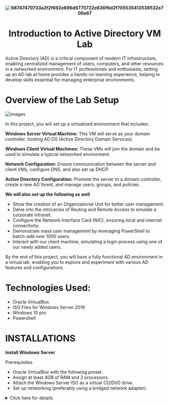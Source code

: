 <div align="center">

**![68747470733a2f2f692e696d6775722e636f6d2f705535413538532e706e67](https://github.com/sunny4lab-project/Active-Directory-VM-Lab/assets/139194279/935f9cdd-c512-4d0a-905f-11fbd9b5be2b)** 
# Introduction to Active Directory VM Lab  </div>

Active Directory (AD) is a critical component of modern IT infrastructure, enabling centralized management of users, computers, and other resources in a networked environment. For IT professionals and enthusiasts, setting up an AD lab at home provides a hands-on learning experience, helping to develop skills essential for managing enterprise environments.
# Overview of the Lab Setup
![images](https://github.com/sunny4lab-project/Active-Directory-VM-Lab/assets/139194279/d8524630-0266-4727-abe1-954368d778b4)

In this project, you will set up a virtualized environment that includes:

**Windows Server Virtual Machine:** This VM will serve as your domain controller, hosting AD DS (Active Directory Domain Services).

**Windows Client Virtual Machines:** These VMs will join the domain and be used to simulate a typical networked environment.

**Network Configuration:** Ensure communication between the server and client VMs, configure DNS, and also set up DHCP.

**Active Directory Configuration:** Promote the server to a domain controller, create a new AD forest, and manage users, groups, and policies.

 **We will also set up the following as well**

- Show the creation of an Organizational Unit for better user management.
- Delve into the intricacies of Routing and Remote Access to emulate a corporate intranet.
- Configure the Network Interface Card (NIC), ensuring local and internet connectivity.
- Demonstrate mass user management by leveraging PowerShell to batch-add over 1000 users.
- Interact with our client machine, simulating a login process using one of our newly added users.

By the end of this project, you will have a fully functional AD environment in a virtual lab, enabling you to explore and experiment with various AD features and configurations.

# **Technologies Used:**

- Oracle VirtualBox
- ISO Files for Windows Server 2019
- Windows 10 pro
- Powershell
# **INSTALLATIONS**
**Install Windows Server** 

Prerequisites 

- Oracle VirtualBox with the following preset.
- Assign at least 4GB of RAM and 2 processors.
- Attach the Windows Server ISO as a virtual CD/DVD drive.
- Set up networking (preferably using a bridged network adapter). 
 <details><summary>Click here for details</summary> 
  
  **Install Windows Server:**
  
Boot from the ISO and follow the installation prompts. Choose the appropriate edition (Standard/Datacenter) and select “Desktop Experience” for a GUI.
# <div align="center">
<img width="515" alt="Screenshot 2024-06-22 184854" src="https://github.com/sunny4lab-project/Active-Directory-VM-Lab/assets/139194279/0bd941dd-74f7-4da0-b33c-65630b06242c"></div>


# **Initial Configuration:**

Set a strong administrator password.

# **![image](https://github.com/sunny4lab-project/Active-Directory-VM-Lab/assets/139194279/fee169aa-994a-4888-be4f-c0256269ee25)**
 

Configure network settings for the internal network (static IP recommended).

**<img width="200" alt="Screenshot 2024-06-23 170245" src="https://github.com/sunny4lab-project/Active-Directory-VM-Lab/assets/139194279/0626c031-3ff3-4317-8fbc-cd1f2e099f34">**


# **Configure Active Directory**

Promote the Server to a Domain Controller:

Open Server Manager and select "Add roles and features." Choose "Role-based or feature-based installation."

**<img width="706" alt="Screenshot 2024-06-23 170527" src="https://github.com/sunny4lab-project/Active-Directory-VM-Lab/assets/139194279/4401f5d3-91f9-4799-9a53-84453b0e4a83">**
**<img width="392" alt="Screenshot 2024-06-23 170748" src="https://github.com/sunny4lab-project/Active-Directory-VM-Lab/assets/139194279/0d83773c-c21c-4dcd-be80-7ee44792355d">**

Select the server and then the "Active Directory Domain Services" role.
Follow the prompts to install the role. 

# **Create a New Forest:**
After installation, promote the server to a domain controller.
Create a new forest using using domain name (e.g., "example.com").
Set the forest and domain functional levels.
**![image](https://github.com/sunny4lab-project/Active-Directory-VM-Lab/assets/139194279/e6bade5b-5c23-4b7d-935b-830f393580f7)**



# **DNS Configuration:**

- Ensure the AD DNS zone is created.
- Add necessary DNS records (A, PTR, etc.).

  
 # **Configuring DHCP SERVER**
- Add Roles and features
- Select Role-based or feature-base installation
- click "Next" until the "Role" sections
- Select DHCP Server
- Click next until installed.

  # **Create and Manage AD Objects**
  
  **Create Organizational Units (OUs)**
- Use Active Directory Users and Computers (ADUC) to create OUs.
  <img width="379" alt="Screenshot 2024-06-23 180350" src="https://github.com/sunny4lab-project/Active-Directory-VM-Lab/assets/139194279/69e224ac-544d-4af4-b0bf-31d6da37fd44">
- Select New
- Click on "Organizational Unit"
- Create OU name of your choice

# **Create User Accounts via PowerShell:**

**Script Overview**
The script is designed to create multiple Active Directory (AD) user accounts. It reads user names from a text file, constructs usernames, and creates AD user accounts with a specified password.
# ![image](https://github.com/sunny4lab-project/Active-Directory-VM-Lab/assets/139194279/382559a8-5438-4898-b93c-f70c3f17800c)


**Variable Definitions.**

   # ----- Edit these Variables for your own Use Case ----- #
$PASSWORD_FOR_USERS   = "Password1"
$USER_FIRST_LAST_LIST = Get-Content .\names.txt
- $PASSWORD_FOR_USERS: Specifies the password to be used for all the created user accounts.
- $USER_FIRST_LAST_LIST: Reads the content of names.txt, which contains a list of user first and last names.
  
# **------- Convert Password to Secure String ---------**
  $password = ConvertTo-SecureString $PASSWORD_FOR_USERS -AsPlainText -Force
  - Converts the plaintext password into a secure string, which is required by the New-ADUser cmdlet.

# -----------  Create Organizational Unit  ----------#

New-ADOrganizationalUnit -Name _USERS -ProtectedFromAccidentalDeletion $false
- Creates an Organizational Unit (OU) named _USERS in AD.
- The -ProtectedFromAccidentalDeletion $false parameter allows the OU to be deleted without additional confirmation.

# Loop Through User List and Create Users

foreach ($n in $USER_FIRST_LAST_LIST) {
    $first = $n.Split(" ")[0].ToLower()
    $last = $n.Split(" ")[1].ToLower()
    $username = "$($first.Substring(0,1))$($last)".ToLower()
    Write-Host "Creating user: $($username)" -BackgroundColor Black -ForegroundColor Cyan
    
    New-AdUser -AccountPassword $password `
               -GivenName $first `
               -Surname $last `
               -DisplayName $username `
               -Name $username `
               -EmployeeID $username `
               -PasswordNeverExpires $true `
               -Path "ou=_USERS,$(([ADSI]`"").distinguishedName)" `
               -Enabled $true
               
# <img width="454" alt="Screenshot 2024-06-23 183512" src="https://github.com/sunny4lab-project/Active-Directory-VM-Lab/assets/139194279/bb7c18dd-f937-430f-90b2-9d7c24eff5fb">

This script simplifies the process of bulk-creating AD user accounts by automating user creation based on a list of names, making it an efficient tool for administrators managing large environments in real-world scenarios.



# Join Client Machines to the Domain

**Set Up Client VMs:**

- Install Windows 10/11 on client VMs.
- Ensure network configuration allows communication with the AD server.
  
  **Join the Domain:**

- Open system properties and change the computer name.
- Select “Domain” and enter your domain name (e.g., "example.com").
- Provide domain credentials when prompted.

Setting up an Active Directory (AD) home lab provides practical experience in network and system administration by 
understanding AD basics, installing and configuring a domain controller, managing users and groups, configuring DNS, using PowerShell for automation, and implementing security practices. This prepares you for IT roles, relevant certifications, and managing AD-related projects. Future exploration can include advanced features like ADFS, integrating on-premises AD with Azure AD, developing advanced scripts with tools like Ansible, implementing AD backup and recovery, and enhancing security and compliance. This hands-on experience prepares you for real-world IT environments and continuously expands your skill set, making you a versatile IT professional.

</details>

